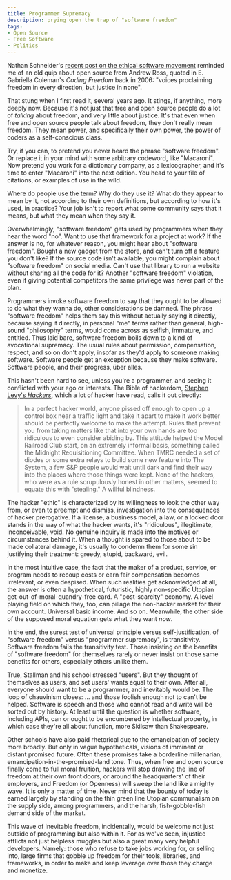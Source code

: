 ```yaml
---
title: Programmer Supremacy
description: prying open the trap of "software freedom"
tags:
- Open Source
- Free Software
- Politics
---
```


Nathan Schneider's [recent post on the ethical software movement](https://hackcur.io/organize-for-change-or-quit-your-job/) reminded me of an old quip about open source from Andrew Ross, quoted in E. Gabriella Coleman's _Coding Freedom_ back in 2006: "voices proclaiming freedom in every direction, but justice in none".

That stung when I first read it, several years ago.  It stings, if anything, more deeply now.  Because it's not just that free and open source people do a lot of _talking_ about freedom, and very little about justice.  It's that even when free and open source people talk about freedom, they don't really mean freedom. They mean power, and specifically their own power, the power of coders as a self-conscious class.

Try, if you can, to pretend you never heard the phrase "software freedom". Or replace it in your mind with some arbitrary codeword, like "Macaroni". Now pretend you work for a dictionary company, as a lexicographer, and it's time to enter "Macaroni" into the next edition.  You head to your file of citations, or examples of use in the wild.

Where do people use the term? Why do they use it? What do they appear to mean by it, not according to their own definitions, but according to how it's used, in practice? Your job isn't to report what some community says that it means, but what they mean when they say it.

Overwhelmingly, "software freedom" gets used by programmers when they hear the word "no". Want to use that framework for a project at work? If the answer is no, for whatever reason, you might hear about "software freedom". Bought a new gadget from the store, and can't turn off a feature you don't like?  If the source code isn't available, you might complain about "software freedom" on social media. Can't use that library to run a website without sharing all the code for it?  Another "software freedom" violation, even if giving potential competitors the same privilege was never part of the plan.

Programmers invoke software freedom to say that they ought to be allowed to do what they wanna do, other considerations be damned. The phrase "software freedom" helps them say this without actually saying it directly, because saying it directly, in personal "me" terms rather than general, high-sound "philosophy" terms, would come across as selfish, immature, and entitled.  Thus laid bare, software freedom boils down to a kind of avocational supremacy.  The usual rules about permission, compensation, respect, and so on don't apply, insofar as they'd apply to someone making software. Software people get an exception because they make software. Software people, and their progress, über alles.

This hasn't been hard to see, unless you're a programmer, and seeing it conflicted with your ego or interests. The Bible of hackerdom, [Stephen Levy's _Hackers_](https://en.wikipedia.org/wiki/Hackers:_Heroes_of_the_Computer_Revolution), which a lot of hacker have read, calls it out directly:

> In a perfect hacker world, anyone pissed off enough to open up a control box near a traffic light and take it apart to make it work better should be perfectly welcome to make the attempt. Rules that prevent you from taking matters like that into your own hands are too ridiculous to even consider abiding by. This attitude helped the Model Railroad Club start, on an extremely informal basis, something called the Midnight Requisitioning Committee. When TMRC needed a set of diodes or some extra relays to build some new feature into The System, a few S&P people would wait until dark and find their way into the places where those things were kept. None of the hackers, who were as a rule scrupulously honest in other matters, seemed to equate this with "stealing." A willful blindness.

The hacker "ethic" is characterized by its willingness to look the other way from, or even to preempt and dismiss, investigation into the consequences of hacker prerogative. If a license, a business model, a law, or a locked door stands in the way of what the hacker wants, it's "ridiculous", illegitimate, inconceivable, void. No genuine inquiry is made into the motives or circumstances behind it.  When a thought is spared to those about to be made collateral damage, it's usually to condemn them for some sin justifying their treatment: greedy, stupid, backward, evil.

In the most intuitive case, the fact that the maker of a product, service, or program needs to recoup costs or earn fair compensation becomes irrelevant, or even despised.  When such realities get acknowledged at all, the answer is often a hypothetical, futuristic, highly non-specific Utopian get-out-of-moral-quandry-free card.  A "post-scarcity" economy.  A level playing field on which they, too, can pillage the non-hacker market for their own account.  Universal basic income.  And so on.  Meanwhile, the other side of the supposed moral equation gets what they want _now_.

In the end, the surest test of universal principle versus self-justification, of "software freedom" versus "programmer supremacy", is transitivity.  Software freedom fails the transitivity test.  Those insisting on the benefits of "software freedom" for themselves rarely or never insist on those same benefits for others, especially others unlike them.

True, Stallman and his school stressed "users". But they thought of themselves as users, and set users' wants equal to their own. After all, everyone should want to be a programmer, and inevitably would be.  The loop of chauvinism closes: ... and those foolish enough not to can't be helped.  Software is speech and those who cannot read and write will be sorted out by history.  At least until the question is whether software, including APIs, can or ought to be encumbered by intellectual property, in which case they're all about function, more Skilsaw than Shakespeare.

Other schools have also paid rhetorical due to the emancipation of society more broadly. But only in vague hypotheticals, visions of imminent or distant promised future. Often these promises take a borderline millenarian, emancipation-in-the-promised-land tone.  Thus, when free and open source finally come to full moral fruition, hackers will stop drawing the line of freedom at their own front doors, or around the headquarters' of their employers, and Freedom (or Openness) will sweep the land like a mighty wave.  It is only a matter of time.  Never mind that the bounty of today is earned largely by standing on the thin green line Utopian communalism on the supply side, among programmers, and the harsh, fish-gobble-fish demand side of the market.

This wave of inevitable freedom, incidentally, would be welcome not just outside of programming but also within it. For as we've seen, injustice afflicts not just helpless muggles but also a great many very helpful developers. Namely: those who refuse to take jobs working for, or selling into, large firms that gobble up freedom for their tools, libraries, and frameworks, in order to make and keep leverage over those they charge and monetize.